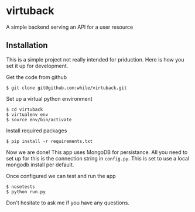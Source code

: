 virtuback
=========

A simple backend serving an API for a user resource 


## Installation
This is a simple project not really intended for priduction. Here is how you
set it up for development.

Get the code from github

    $ git clone git@github.com:while/virtuback.git

Set up a virtual python environment

    $ cd virtuback
    $ virtualenv env
    $ source env/bin/activate

Install required packages

    $ pip install -r requirements.txt

Now we are done! This app uses MongoDB for persistance. All you need to set up
for this is the connection string in `config.py`. This is set to use a local
mongodb install per default. 

Once configured we can test and run the app

    $ nosetests
    $ python run.py

Don't hesitate to ask me if you have any questions. 


